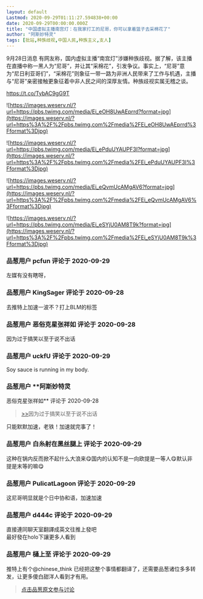 ```yaml
---
layout: default
Lastmod: 2020-09-29T01:11:27.594838+00:00
date: 2020-09-29T00:00:00.000Z
title: "中国虚拟主播南宫灯：在我家打工的尼哥，你可以拿着篮子去采棉花了"
author: "阿斯妙特灵"
tags: [批站,种族歧视,中国人民,种族主义,支人]
---
```


9月28日消息 有网友称，国内虚拟主播“南宫灯”涉嫌种族歧视。据了解，该主播在直播中称一黑人为“尼哥”，并让其“采棉花”，引发争议。事实上，“尼哥”意为“尼日利亚哥们”，“采棉花”则象征一带一路为非洲人民带来了工作与机遇，主播与“尼哥”亲密接触更象征着中非人民之间的深厚友情。种族歧视实属无稽之谈。   
  
https://t.co/TybAC9gG9T  
  
![https://images.weserv.nl/?url=https://pbs.twimg.com/media/Ei_eOH8UwAEprrd?format=jpg](https://images.weserv.nl/?url=https%3A%2F%2Fpbs.twimg.com%2Fmedia%2FEi_eOH8UwAEprrd%3Fformat%3Djpg)  
  
![https://images.weserv.nl/?url=https://pbs.twimg.com/media/Ei_ePduUYAUPF3I?format=jpg](https://images.weserv.nl/?url=https%3A%2F%2Fpbs.twimg.com%2Fmedia%2FEi_ePduUYAUPF3I%3Fformat%3Djpg)  
  
![https://images.weserv.nl/?url=https://pbs.twimg.com/media/Ei_eQvmUcAMgAV6?format=jpg](https://images.weserv.nl/?url=https%3A%2F%2Fpbs.twimg.com%2Fmedia%2FEi_eQvmUcAMgAV6%3Fformat%3Djpg)  
  
![https://images.weserv.nl/?url=https://pbs.twimg.com/media/Ei_eSYjU0AM8T9k?format=jpg](https://images.weserv.nl/?url=https%3A%2F%2Fpbs.twimg.com%2Fmedia%2FEi_eSYjU0AM8T9k%3Fformat%3Djpg)

            
### 品葱用户 **pcfun** 评论于 2020-09-29
        
左媒有没有瞎呀，
        


            
### 品葱用户 **KingSager** 评论于 2020-09-28
        
去推特上加速一波不？打上BLM的标签
        


            
### 品葱用户 **恶俗克星张祥如** 评论于 2020-09-28
        
因为过于搞笑以至于说不出话
        


            
### 品葱用户 **uckfU** 评论于 2020-09-29
        
Soy sauce is running in my body.
        


            
### 品葱用户 **阿斯妙特灵 
恶俗克星张祥如** 评论于 2020-09-28
        
> [\>>]( "/article/item_id-505793#")因为过于搞笑以至于说不出话

  
  
只能默默加速，老铁！加速就完事了！
        


            
### 品葱用户 **白糸射在黑丝腿上** 评论于 2020-09-29
        
这种在锅内反而掀不起什么大浪来😋国内的认知不是一向欧提是一等人😋默认非提是末等的嘛😋
        


            
### 品葱用户 **PulicatLagoon** 评论于 2020-09-29
        
这尼哥明显就是个日中协和语，加速加速
        


            
### 品葱用户 **d444c** 评论于 2020-09-29
        
直接連同聊天室翻譯成英文往推上發吧  
最好發在holo下讓更多人看到
        


            
### 品葱用户 **樋上至** 评论于 2020-09-29
        
推特上有个@chinese\_think 已经把这整个事情都翻译了，还需要品葱诸位多多转发，让更多傻白甜洋人看到才有用。
        






> [点击品葱原文参与讨论](https://pincong.rocks/article/24555)

